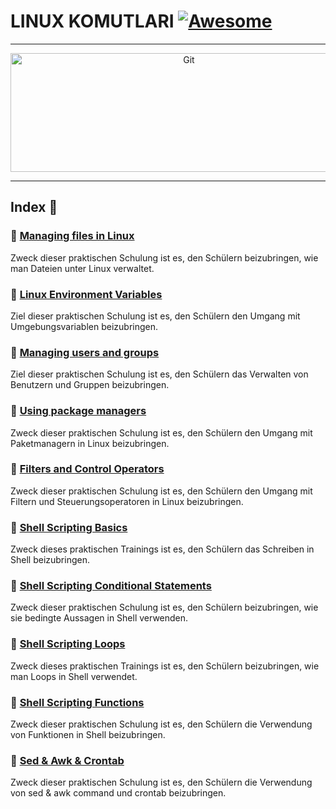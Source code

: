 # LINUX KOMUTLARI [![Awesome](https://cdn.rawgit.com/sindresorhus/awesome/d7305f38d29fed78fa85652e3a63e154dd8e8829/media/badge.svg)](https://github.com/sindresorhus/awesome)

<hr>
<p align="center">
	<img alt="Git" src="https://logodownload.org/wp-content/uploads/2022/05/linux-logo.png" height="190" width="555">
</p>
<hr>

## Index 📜
### 🔖 [Managing files in Linux](https://github.com/latifyildirim/linux-hands-on/blob/main/2022_12_20_hands_on_1/Linux-plus-1-hands-on.md)
Zweck dieser praktischen Schulung ist es, den Schülern beizubringen, wie man Dateien unter Linux verwaltet.

### 🔖 [Linux Environment Variables](https://github.com/latifyildirim/linux-hands-on/blob/main/2022_12_23_hands_on_2/Linux-plus-2-hands-on.md)
Ziel dieser praktischen Schulung ist es, den Schülern den Umgang mit Umgebungsvariablen beizubringen.

### 🔖 [Managing users and groups](https://github.com/latifyildirim/linux-hands-on/blob/main/2023_01_03_hands_on_3/Linux-plus-3-hands-on.md)
Ziel dieser praktischen Schulung ist es, den Schülern das Verwalten von Benutzern und Gruppen beizubringen.

### 🔖 [Using package managers](https://github.com/latifyildirim/linux-hands-on/blob/main/2023_01_03_hands_on_4/Linux-plus-4-hands-on.md)
Zweck dieser praktischen Schulung ist es, den Schülern den Umgang mit Paketmanagern in Linux beizubringen.

### 🔖 [Filters and Control Operators](https://github.com/latifyildirim/linux-hands-on/blob/main/2023_01_05_hands_on_5/Linux-plus-5-hands-on.md)
Zweck dieser praktischen Schulung ist es, den Schülern den Umgang mit Filtern und Steuerungsoperatoren in Linux beizubringen.

### 🔖 [Shell Scripting Basics](https://github.com/latifyildirim/linux-hands-on/blob/main/2023_01_11_hands_on_6/README.md)
Zweck dieses praktischen Trainings ist es, den Schülern das Schreiben in Shell beizubringen.

### 🔖 [Shell Scripting Conditional Statements](https://github.com/latifyildirim/linux-hands-on/blob/main/2023_01_24_hands_on_7/README.md)
Zweck dieser praktischen Schulung ist es, den Schülern beizubringen, wie sie bedingte Aussagen in Shell verwenden.

### 🔖 [Shell Scripting Loops](https://github.com/latifyildirim/linux-hands-on/blob/main/2023_01_31_hands_on_8/Linux-plus-8-hands-on.md)
Zweck dieses praktischen Trainings ist es, den Schülern beizubringen, wie man Loops in Shell verwendet.

### 🔖 [Shell Scripting Functions](https://github.com/latifyildirim/linux-hands-on/blob/main/2023_01_31_hands_on_9/Linux-plus-9-hands-on.md)
Zweck dieser praktischen Schulung ist es, den Schülern die Verwendung von Funktionen in Shell beizubringen.

### 🔖 [Sed & Awk & Crontab](https://github.com/latifyildirim/linux-hands-on/blob/main/2023_01_05_hands_on_10/README.md)
Zweck dieser praktischen Schulung ist es, den Schülern die Verwendung von sed & awk command und crontab beizubringen.
